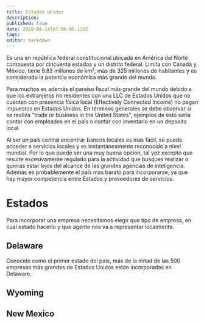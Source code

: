```yaml
---
title: Estados Unidos
description: 
published: true
date: 2020-06-14T07:06:05.129Z
tags: 
editor: markdown
---
```


Es una en república federal constitucional ubicada en América del Norte compuesta por cincuenta estados y un distrito federal. Limita con Canadá y México, tiene 9.83 millones de km², más de 325 millones de habitantes y es considerado la potencia económica más grande del mundo.

Para muchos es además el paraíso fiscal más grande del mundo debido a que los extranjeros no residentes con una LLC de Estados Unidos que no cuenten con presencia física local (Effectively Connected Income) no pagan impuestos en Estados Unidos. En términos generales se debe observar si se realiza "trade or business in the United States", ejemplos de esto seria contar con empleados en el país o contar con inventario en un deposito local.

Al ser un país central encontrar bancos locales es mas fácil, se puede acceder a servicios locales y es instantáneamente reconocido a nivel mundial. Por lo que puede ser una muy buena opción, tal vez excepto que resulte excesivamente regulado para la actividad que busques realizar o quieras estar lejos del alcance de las grandes agencias de inteligencia. Además es probablemente el país mas barato para incorporarse, ya que hay mayor competencia entre Estados y proveedores de servicios.

# Estados

Para incorporar una empresa necesitamos elegir que tipo de empresa, en cual estado hacerlo y que agente nos va a representar localmente.

## Delaware

Conocido como el primer estado del país, más de la mitad de las 500 empresas más grandes de Estados Unidos están incorporadas en Delaware.

## Wyoming

## New Mexico
